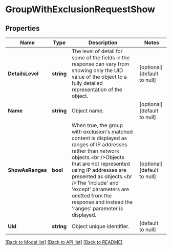 # GroupWithExclusionRequestShow

## Properties
Name | Type | Description | Notes
------------ | ------------- | ------------- | -------------
**DetailsLevel** | **string** | The level of detail for some of the fields in the response can vary from showing only the UID value of the object to a fully detailed representation of the object. | [optional] [default to null]
**Name** | **string** | Object name. | [optional] [default to null]
**ShowAsRanges** | **bool** | When true, the group with exclusion&#39;s matched content is displayed as ranges of IP addresses rather than network objects.&lt;br /&gt;Objects that are not represented using IP addresses are presented as objects.&lt;br /&gt;The &#39;include&#39; and &#39;except&#39; parameters are omitted from the response and instead the &#39;ranges&#39; parameter is displayed. | [optional] [default to null]
**Uid** | **string** | Object unique identifier. | [default to null]

[[Back to Model list]](../README.md#documentation-for-models) [[Back to API list]](../README.md#documentation-for-api-endpoints) [[Back to README]](../README.md)


